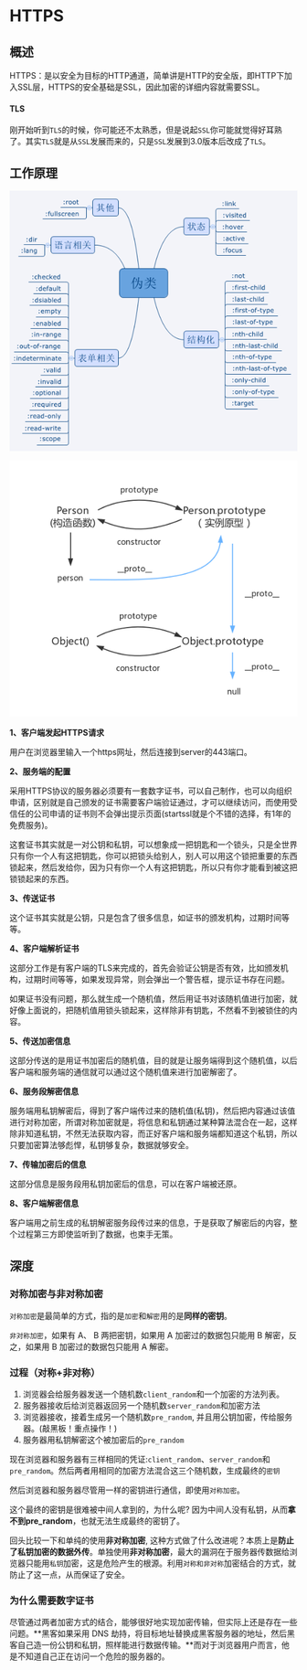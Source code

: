 # HTTPS

## 概述

HTTPS：是以安全为目标的HTTP通道，简单讲是HTTP的安全版，即HTTP下加入SSL层，HTTPS的安全基础是SSL，因此加密的详细内容就需要SSL。

#### TLS

刚开始听到`TLS`的时候，你可能还不太熟悉，但是说起`SSL`你可能就觉得好耳熟了。其实`TLS`就是从`SSL`发展而来的，只是`SSL`发展到3.0版本后改成了`TLS`。

## 工作原理

![](../.gitbook/assets/image%20%2822%29.png)

![](../.gitbook/assets/image%20%28154%29.png)

**1、客户端发起HTTPS请求**

用户在浏览器里输入一个https网址，然后连接到server的443端口。

**2、服务端的配置**

采用HTTPS协议的服务器必须要有一套数字证书，可以自己制作，也可以向组织申请，区别就是自己颁发的证书需要客户端验证通过，才可以继续访问，而使用受信任的公司申请的证书则不会弹出提示页面\(startssl就是个不错的选择，有1年的免费服务\)。

这套证书其实就是一对公钥和私钥，可以想象成一把钥匙和一个锁头，只是全世界只有你一个人有这把钥匙，你可以把锁头给别人，别人可以用这个锁把重要的东西锁起来，然后发给你，因为只有你一个人有这把钥匙，所以只有你才能看到被这把锁锁起来的东西。

**3、传送证书**

这个证书其实就是公钥，只是包含了很多信息，如证书的颁发机构，过期时间等等。

**4、客户端解析证书**

这部分工作是有客户端的TLS来完成的，首先会验证公钥是否有效，比如颁发机构，过期时间等等，如果发现异常，则会弹出一个警告框，提示证书存在问题。

如果证书没有问题，那么就生成一个随机值，然后用证书对该随机值进行加密，就好像上面说的，把随机值用锁头锁起来，这样除非有钥匙，不然看不到被锁住的内容。

**5、传送加密信息**

这部分传送的是用证书加密后的随机值，目的就是让服务端得到这个随机值，以后客户端和服务端的通信就可以通过这个随机值来进行加密解密了。

**6、服务段解密信息**

服务端用私钥解密后，得到了客户端传过来的随机值\(私钥\)，然后把内容通过该值进行对称加密，所谓对称加密就是，将信息和私钥通过某种算法混合在一起，这样除非知道私钥，不然无法获取内容，而正好客户端和服务端都知道这个私钥，所以只要加密算法够彪悍，私钥够复杂，数据就够安全。

**7、传输加密后的信息**

这部分信息是服务段用私钥加密后的信息，可以在客户端被还原。

**8、客户端解密信息**

客户端用之前生成的私钥解密服务段传过来的信息，于是获取了解密后的内容，整个过程第三方即使监听到了数据，也束手无策。

## 深度

### 对称加密与非对称加密

`对称加密`是最简单的方式，指的是`加密`和`解密`用的是**同样的密钥**。

`非对称加密`，如果有 A、 B 两把密钥，如果用 A 加密过的数据包只能用 B 解密，反之，如果用 B 加密过的数据包只能用 A 解密。

### 过程（对称+非对称）

1. 浏览器会给服务器发送一个随机数`client_random`和一个加密的方法列表。
2. 服务器接收后给浏览器返回另一个随机数`server_random`和加密方法
3. 浏览器接收，接着生成另一个随机数`pre_random`, 并且用公钥加密，传给服务器。\(敲黑板！重点操作！\)
4. 服务器用私钥解密这个被加密后的`pre_random`

现在浏览器和服务器有三样相同的凭证:`client_random`、`server_random`和`pre_random`。然后两者用相同的加密方法混合这三个随机数，生成最终的`密钥`

然后浏览器和服务器尽管用一样的密钥进行通信，即使用`对称加密`。

这个最终的密钥是很难被中间人拿到的，为什么呢? 因为中间人没有私钥，从而**拿不到pre\_random**，也就无法生成最终的密钥了。

回头比较一下和单纯的使用**非对称加密**, 这种方式做了什么改进呢？本质上是**防止了私钥加密的数据外传**。单独使用**非对称加密**，最大的漏洞在于服务器传数据给浏览器只能用`私钥`加密，这是危险产生的根源。利用`对称和非对称`加密结合的方式，就防止了这一点，从而保证了安全。

### 为什么需要数字证书

尽管通过两者加密方式的结合，能够很好地实现加密传输，但实际上还是存在一些问题。**黑客如果采用 DNS 劫持，将目标地址替换成黑客服务器的地址，然后黑客自己造一份公钥和私钥，照样能进行数据传输。**而对于浏览器用户而言，他是不知道自己正在访问一个危险的服务器的。





